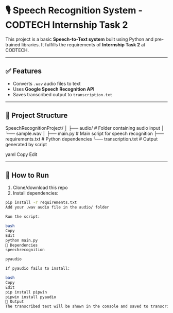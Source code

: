 # 🎙️ Speech Recognition System - CODTECH Internship Task 2

This project is a basic **Speech-to-Text system** built using Python and pre-trained libraries. It fulfills the requirements of **Internship Task 2** at CODTECH.

---

## ✅ Features

- Converts `.wav` audio files to text
- Uses **Google Speech Recognition API**
- Saves transcribed output to `transcription.txt`

---

## 📁 Project Structure

SpeechRecognitionProject/
│
├── audio/ # Folder containing audio input
│ └── sample.wav
│
├── main.py # Main script for speech recognition
├── requirements.txt # Python dependencies
└── transcription.txt # Output generated by script

yaml
Copy
Edit

---

## 🚀 How to Run

1. Clone/download this repo
2. Install dependencies:

```bash
pip install -r requirements.txt
Add your .wav audio file in the audio/ folder

Run the script:

bash
Copy
Edit
python main.py
📌 Dependencies
speechrecognition

pyaudio

If pyaudio fails to install:

bash
Copy
Edit
pip install pipwin
pipwin install pyaudio
🎯 Output
The transcribed text will be shown in the console and saved to transcription.txt.